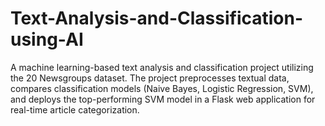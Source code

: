 # Text-Analysis-and-Classification-using-AI
A machine learning-based text analysis and classification project utilizing the 20 Newsgroups dataset. The project preprocesses textual data, compares classification models (Naive Bayes, Logistic Regression, SVM), and deploys the top-performing SVM model in a Flask web application for real-time article categorization.
